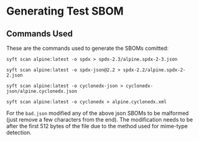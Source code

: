 # Generating Test SBOM

## Commands Used

These are the commands used to generate the SBOMs comitted:

`syft scan alpine:latest -o spdx > spdx-2.3/alpine.spdx-2-3.json`

`syft scan alpine:latest -o spdx-json@2.2 > spdx-2.2/alpine.spdx-2-2.json`

`syft scan alpine:latest -o cyclonedx-json > cyclonedx-json/alpine.cyclonedx.json`

`syft scan alpine:latest -o cyclonedx > alpine.cyclonedx.xml`

For the `bad.json` modified any of the above json SBOMs to be malformed (just remove a few characters from the end). The modification needs to be after the first 512 bytes of the file due to the method used for mime-type detection.
